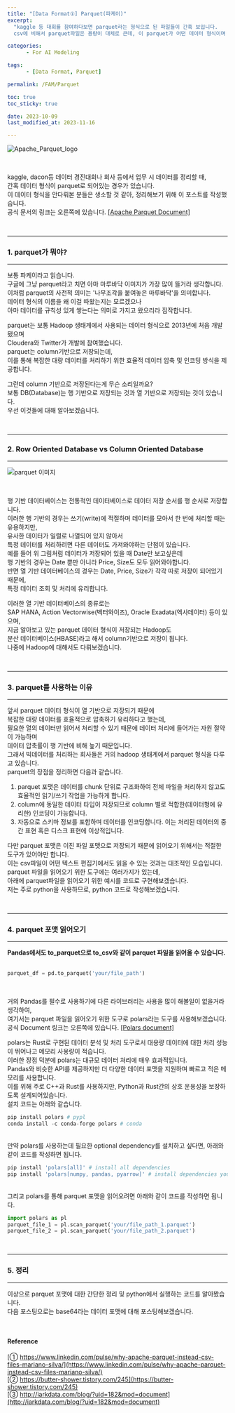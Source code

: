 ```yaml
---
title: "[Data Format①] Parquet(파케이)"
excerpt:
  "kaggle 등 대회를 참여하다보면 parquet라는 형식으로 된 파일들이 간혹 보입니다.
  csv에 비해서 parquet파일은 용량이 대체로 큰데, 이 parquet가 어떤 데이터 형식이며 어떤 경우에 사용이 되는지 알아보겠습니다."

categories:
      - For AI Modeling

tags:
      - [Data Format, Parquet]

permalink: /FAM/Parquet

toc: true
toc_sticky: true

date: 2023-10-09 
last_modified_at: 2023-11-16

---
```

![Apache_Parquet_logo](https://github.com/hoon-bari/comments/assets/121400054/28a95a41-951f-480f-9dc3-b06401ae3dbf)

<br>

kaggle, dacon등 데이터 경진대회나 회사 등에서 업무 시 데이터를 정리할 때,  
간혹 데이터 형식이 parquet로 되어있는 경우가 있습니다.  
이 데이터 형식을 안다뤄본 분들은 생소할 것 같아, 정리해보기 위해 이 포스트를 작성했습니다.  
공식 문서의 링크는 오른쪽에 있습니다. [\[Apache Parquet Document\]](https://parquet.apache.org/)

<br>

---
### 1. parquet가 뭐야?
---

보통 파케이라고 읽습니다.  
구글에 그냥 parquet라고 치면 아마 마루바닥 이미지가 가장 많이 뜰거라 생각합니다.  
이처럼 parquet의 사전적 의미는 '나무조각을 붙여놓은 마루바닥'을 의미합니다.  
데이터 형식의 이름을 왜 이걸 따왔는지는 모르겠으나  
아마 데이터를 규칙성 있게 쌓는다는 의미로 가지고 왔으리라 짐작합니다.  

parquet는 보통 Hadoop 생태계에서 사용되는 데이터 형식으로 2013년에 처음 개발됐으며  
Cloudera와 Twitter가 개발에 참여했습니다.  
parquet는 column기반으로 저장되는데,  
이를 통해 복잡한 대량 데이터를 처리하기 위한 효율적 데이터 압축 및 인코딩 방식을 제공합니다.  

그런데 column 기반으로 저장된다는게 무슨 소리일까요?  
보통 DB(Database)는 행 기반으로 저장되는 것과 열 기반으로 저장되는 것이 있습니다.  
우선 이것들에 대해 알아보겠습니다.  

<br>

---
### 2. Row Oriented Database vs Column Oriented Database
---

![parquet 이미지](https://github.com/hoon-bari/DACON_Medicine/assets/121400054/4862b5e9-23c9-4e91-aa06-70551bb69c29)


<br>

행 기반 데이터베이스는 전통적인 데이터베이스로 데이터 저장 순서를 행 순서로 저장합니다.  
이러한 행 기반의 경우는 쓰기(write)에 적절하며 데이터를 모아서 한 번에 처리할 때는 유용하지만,  
유사한 데이터가 일렬로 나열되어 있지 않아서   
특정 데이터를 처리하려면 다른 데이터도 가져와야하는 단점이 있습니다.  
예를 들어 위 그림처럼 데이터가 저장되어 있을 때 Date만 보고싶은데  
행 기반의 경우는 Date 뿐만 아니라 Price, Size도 모두 읽어와야합니다.   
반면 열 기반 데이터베이스의 경우는 Date, Price, Size가 각각 따로 저장이 되어있기 때문에,  
특정 데이터 조회 및 처리에 유리합니다.  

이러한 열 기반 데이터베이스의 종류로는  
SAP HANA, Action Vectorwise(벡터와이즈), Oracle Exadata(엑사데이터) 등이 있으며,   
지금 알아보고 있는 parquet 데이터 형식이 저장되는 Hadoop도  
분산 데이터베이스(HBASE)라고 해서 column기반으로 저장이 됩니다.    
나중에 Hadoop에 대해서도 다뤄보겠습니다.  

<br>

---
### 3. parquet를 사용하는 이유
---

앞서 parquet 데이터 형식이 열 기반으로 저장되기 때문에   
복잡한 대량 데이터를 효율적으로 압축하기 유리하다고 했는데,  
필요한 열의 데이터만 읽어서 처리할 수 있기 때문에 데이터 처리에 들어가는 자원 절약이 가능하며  
데이터 압축률이 행 기반에 비해 높기 때문입니다.  
그래서 빅데이터를 처리하는 회사들은 거의 hadoop 생태계에서 parquet 형식을 다루고 있습니다.  
parquet의 장점을 정리하면 다음과 같습니다.

1.  parquet 포맷은 데이터를 chunk 단위로 구조화하여 전체 파일을 처리하지 않고도 효율적인 읽기/쓰기 작업을 가능하게 합니다.
2.  column에 동일한 데이터 타입이 저장되므로 column 별로 적합한(데이터형에 유리한) 인코딩이 가능합니다.
3.  자동으로 스키마 정보를 포함하며 데이터를 인코딩합니다. 이는 처리된 데이터의 중간 표현 혹은 디스크 표현에 이상적입니다.

다만 parquet 포맷은 이진 파일 포맷으로 저장되기 때문에 
읽어오기 위해서는 적절한 도구가 있어야만 합니다.  
이는 csv파일이 어떤 텍스트 편집기에서도 읽을 수 있는 것과는 대조적인 모습입니다.  
parquet 파일을 읽어오기 위한 도구에는 여러가지가 있는데,  
아래에 parquet파일을 읽어오기 위한 예시를 코드로 구현해보겠습니다.  
저는 주로 python을 사용하므로, python 코드로 작성해보겠습니다.

<br>

---
### 4. parquet 포맷 읽어오기
---
**Pandas에서도 to_parquet으로 to_csv와 같이 parquet 파일을 읽어올 수 있습니다.**  
<br>

```Python
parquet_df = pd.to_parquet('your/file_path')
```

<br>

거의 Pandas를 필수로 사용하기에 다른 라이브러리는 사용을 많이 해볼일이 없을거라 생각하여,  
여기서는 parquet 파일을 읽어오기 위한 도구로 polars라는 도구를 사용해보겠습니다.  
공식 Document 링크는 오른쪽에 있습니다. [\[Polars document\]](https://www.pola.rs/)

polars는 Rust로 구현된 데이터 분석 및 처리 도구로서 대용량 데이터에 대한 처리 성능이 뛰어나고 메모리 사용량이 적습니다.  
이러한 장점 덕분에 polars는 대규모 데이터 처리에 매우 효과적입니다.  
Pandas와 비슷한 API를 제공하지만 더 다양한 데이터 포맷을 지원하며 빠르고 적은 메모리를 사용합니다.  
이를 위해 주로 C++과 Rust를 사용하지만, Python과 Rust간의 상호 운용성을 보장하도록 설계되어있습니다.  
설치 코드는 아래와 같습니다.

```python
pip install polars # pypl
conda install -c conda-forge polars # conda
```

<br>
만약 polars를 사용하는데 필요한 optional dependency를 설치하고 싶다면, 아래와 같이 코드를 작성하면 됩니다.

```python
pip install 'polars[all]' # install all dependencies
pip install 'polars[numpy, pandas, pyarrow]' # install dependencies you need
```

<br>
그리고 polars를 통해 parquet 포맷을 읽어오려면 아래와 같이 코드를 작성하면 됩니다.

```python
import polars as pl
parquet_file_1 = pl.scan_parquet('your/file_path_1.parquet')
parquet_file_2 = pl.scan_parquet('your/file_path_2.parquet')
```

<br>

---
### 5. 정리
---

이상으로 parquet 포맷에 대한 간단한 정리 및 python에서 실행하는 코드를 알아봤습니다.  
다음 포스팅으로는 base64라는 데이터 포맷에 대해 포스팅해보겠습니다.

<br>

#### Reference

[① https://www.linkedin.com/pulse/why-apache-parquet-instead-csv-files-mariano-silva/](https://www.linkedin.com/pulse/why-apache-parquet-instead-csv-files-mariano-silva/)  
[② https://butter-shower.tistory.com/245](https://butter-shower.tistory.com/245)  
[③ http://iarkdata.com/blog/?uid=182&mod=document](http://iarkdata.com/blog/?uid=182&mod=document)
